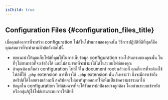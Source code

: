 ```yaml
---
isChild: true
---
```


## Configuration Files {#configuration_files_title}

เมื่อคุณต้องการที่จะสร้าง configuration ไฟล์ในโปรแกรมของคุณนั้น วิธีการปฏิบัติที่ดีที่สุดก็คือ คุณสมควรที่จะทำตามหัวข้อดังต่อไปนี้

- ขอแนะนำให้คุณเก็บไฟล์ที่คุณใช้ในการเก็บข้อมูล configuration ของโปรแกรมของคุณนั้น ในที่ๆไม่สามารถที่จะเข้าถีงได้
และไม่สามารถที่จะนำมาใช้ได้ในระบบไฟล์ของคุณ
- ถ้าคุณต้องเก็บค่า configuration ไฟล์ไว้ใน document root แล้วละก็ คุณก็ควรที่จะต้องใช้ไฟล์ที่ใช้ `.php` extension การที่เราใช้ `.php` extension นั้น
ก็เพราะว่า ถึงจะมีการเข้าถึงสคริปต์ได้โดยตรงแล้วละก็ สคริปตจะไม่เอาท์พุทออกมาให้เห็นเป็นข้อความธรรมดาได้
- ข้อมูลใน configuration ไฟล์สมควรที่จะได้รับการปกป้องอย่างถูกต้อง โดยผ่านระบบเข้ารหัสหรือกลุ่ม/ผู้ใช้ไฟล์ผ่านระบบการให้สิทธิ์

